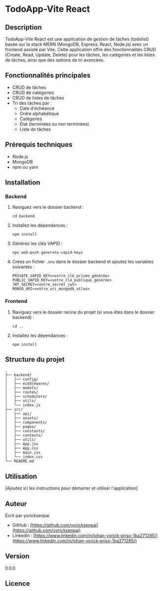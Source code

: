 # TodoApp-Vite React

## Description

TodoApp-Vite React est une application de gestion de tâches (todolist) basée sur la stack MERN (MongoDB, Express, React, Node.js) avec un frontend assisté par Vite. Cette application offre des fonctionnalités CRUD (Create, Read, Update, Delete) pour les tâches, les catégories et les listes de tâches, ainsi que des options de tri avancées.

## Fonctionnalités principales

- CRUD de tâches
- CRUD de catégories
- CRUD de listes de tâches
- Tri des tâches par :
  - Date d'échéance
  - Ordre alphabétique
  - Catégories
  - État (terminées ou non terminées)
  - Liste de tâches

## Prérequis techniques

- Node.js
- MongoDB
- npm ou yarn

## Installation

### Backend

1. Naviguez vers le dossier backend :
   ```
   cd backend
   ```
2. Installez les dépendances :
   ```
   npm install
   ```
3. Générez les clés VAPID :
   ```
   npx web-push generate-vapid-keys
   ```
4. Créez un fichier `.env` dans le dossier backend et ajoutez les variables suivantes :
   ```
   PRIVATE_VAPID_KEY=<votre_clé_privée_générée>
   PUBLIC_VAPID_KEY=<votre_clé_publique_générée>
   JWT_SECRET=<votre_secret_jwt>
   MONGO_URI=<votre_uri_mongodb_atlas>
   ```

### Frontend

1. Naviguez vers le dossier racine du projet (si vous êtes dans le dossier backend) :
   ```
   cd ..
   ```
2. Installez les dépendances :
   ```
   npm install
   ```

## Structure du projet

```
.
├── backend/
│   ├── config/
│   ├── middlewares/
│   ├── models/
│   ├── routes/
│   ├── schedulers/
│   ├── utils/
│   └── index.js
├── src/
│   ├── api/
│   ├── assets/
│   ├── components/
│   ├── pages/
│   ├── constants/
│   ├── contexts/
│   ├── utils/
│   ├── App.jsx
│   ├── App.css
│   ├── main.jsx
│   └── index.css
└── README.md
```

## Utilisation

[Ajoutez ici les instructions pour démarrer et utiliser l'application]

## Auteur

Écrit par yoricksenpai

- GitHub : [https://github.com/yoricksenpai](https://github.com/yoricksenpai)
- LinkedIn : [https://www.linkedin.com/in/johan-yorick-priso-1ba271285/](https://www.linkedin.com/in/johan-yorick-priso-1ba271285/)

## Version

0.0.0

## Licence

